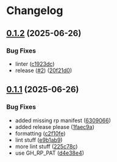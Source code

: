 # Changelog

## [0.1.2](https://github.com/MeKo-Christian/mail-reflector/compare/v0.1.1...v0.1.2) (2025-06-26)


### Bug Fixes

* linter ([c1923dc](https://github.com/MeKo-Christian/mail-reflector/commit/c1923dc33e03d9b6a0d3ba93f71f73f6719ca9da))
* release ([#2](https://github.com/MeKo-Christian/mail-reflector/issues/2)) ([20f21d0](https://github.com/MeKo-Christian/mail-reflector/commit/20f21d048660a008804c4b9ea45b5fdee5b27b11))

## [0.1.1](https://github.com/MeKo-Christian/mail-reflector/compare/v0.1.0...v0.1.1) (2025-06-26)


### Bug Fixes

* added missing rp manifest ([6309066](https://github.com/MeKo-Christian/mail-reflector/commit/6309066e6946ba83620a5c58000e77821f295b05))
* added release please ([1faec9a](https://github.com/MeKo-Christian/mail-reflector/commit/1faec9a22ece779ec8c4d8adda225074980311f4))
* formatting ([c2f10fe](https://github.com/MeKo-Christian/mail-reflector/commit/c2f10fec4f4af32ea659d43e0d6e4843f2f37019))
* lint stuff ([e9b1ab9](https://github.com/MeKo-Christian/mail-reflector/commit/e9b1ab92b40eed049b1c75be30af3fb5fdee1f4d))
* more lint stuff ([225c78c](https://github.com/MeKo-Christian/mail-reflector/commit/225c78c5a721d4083ab41756ea3f077f5c2cc8f3))
* use GH_RP_PAT ([d4e38e4](https://github.com/MeKo-Christian/mail-reflector/commit/d4e38e4016de5f00d785a70dd3a42899ba70d994))
